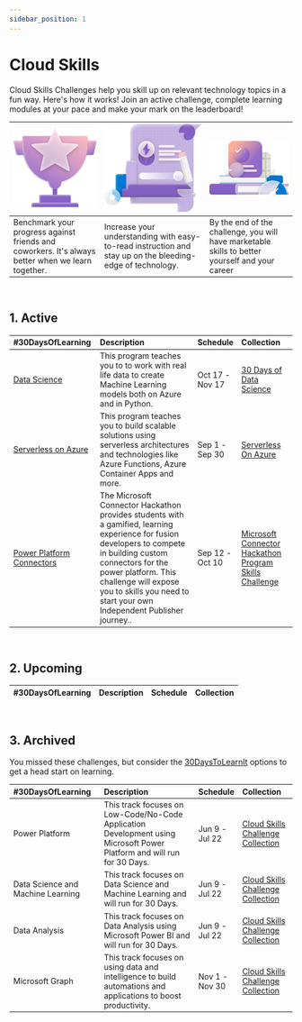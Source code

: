 ```yaml
---
sidebar_position: 1
---
```


# Cloud Skills

Cloud Skills Challenges help you skill up on relevant technology topics in a fun way. Here's how it works! Join an active challenge, complete learning modules at your pace and make your mark on the leaderboard!

|![Competitions](images/Competition.png) | ![DevelopSkills](images/Develop%20skills.png) | ![Training](images/Training.png)|
|:---|:---|:---|
| Benchmark your progress against friends and coworkers. It's always better when we learn together. | Increase your understanding with easy-to-read instruction and stay up on the bleeding-edge of technology. | By the end of the challenge, you will have marketable skills to better yourself and your career|

<br/>

## 1. Active

| #30DaysOfLearning | Description | Schedule | Collection |
|:---|:---|:---| :---| 
| [Data Science](https://microsoft.github.io/30daysof/docs/roadmaps/data-science/) | This program teaches you to to work with real life data to create Machine Learning models both on Azure and in Python. | Oct 17 - <br/> Nov 17  | [30 Days of Data Science](https://learn.microsoft.com/en-us/training/challenges?id=75cb74c9-2fa0-4ec0-93cd-0a696314c362)|
| [Serverless on Azure](https://azure.github.com/Cloud-Native) | This program teaches you to build scalable solutions using serverless architectures and technologies like Azure Functions, Azure Container Apps and more. | Sep 1 - <br/> Sep 30  | [Serverless On Azure](https://docs.microsoft.com/en-us/users/nityan/collections/z2xwsn5wremxw4)|
| [Power Platform Connectors](https://docs.microsoft.com/en-us/connectors/connectors?WT.mc_id=academic-73999-juliamuiruri) | The Microsoft Connector Hackathon provides students with a gamified, learning experience for fusion developers to compete in building custom connectors for the power platform. This challenge will expose you to skills you need to start your own Independent Publisher journey.. | Sep 12 - <br/> Oct 10  | [Microsoft Connector Hackathon Program Skills Challenge](https://docs.microsoft.com/en-us/learn/challenges?id=c45512ae-9632-405f-8dde-2c89797c7061%2F%3FWT.mc_id%3Dacademic-73999-juliamuiruri)|

<br/>

## 2. Upcoming

| #30DaysOfLearning | Description | Schedule | Collection |
|:---|:---|:---| :---| 

<br/>

## 3. Archived

You missed these challenges, but consider the [30DaysToLearnIt](https://developer.microsoft.com/en-us/offers/30-days-to-learn-it) options to get a head start on learning.

| #30DaysOfLearning | Description | Schedule | Collection |
|:---|:---|:---| :---| 
| Power Platform | This track focuses on Low-Code/No-Code Application Development using Microsoft Power Platform and will run for 30 Days.| Jun 9 - <br/> Jul 22| [Cloud Skills Challenge Collection](https://docs.microsoft.com/en-us/users/cloudskillschallenge-collections/collections/d434u366pr7o5e/?WT.mc_id=academic-76398-japhletnwamu) |
| Data Science and Machine Learning | This track focuses on Data Science and Machine Learning and will run for 30 Days. |Jun 9 - <br/> Jul 22 | [Cloud Skills Challenge Collection](https://docs.microsoft.com/en-us/users/23110622/collections/d1gjs30zwqp3q5/?WT.mc_id=academic-76398-japhletnwamu) |
| Data Analysis | This track focuses on Data Analysis using Microsoft Power BI and will run for 30 Days. |Jun 9 - <br/> Jul 22  | [Cloud Skills Challenge Collection](https://docs.microsoft.com/en-us/users/23110622/collections/63y5uzgxnzn323/?WT.mc_id=academic-76398-japhletnwamu) |
| Microsoft Graph | This track focuses on using data and intelligence to build automations and applications to boost productivity.| Nov 1 - <br/> Nov 30 | [Cloud Skills Challenge Collection](https://learn.microsoft.com/en-us/training/challenges?id=b51aab84-2f10-488d-84b9-db393adf99d5?WT.mc_id=academic-76398-japhletnwamu) |